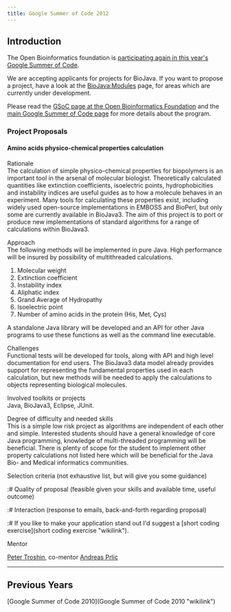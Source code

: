 ```yaml
---
title: Google Summer of Code 2012
---
```


Introduction
------------

The Open Bioinformatics foundation is [participating again in this
year's Google Summer of
Code](http://www.open-bio.org/wiki/Google_Summer_of_Code).

We are accepting applicants for projects for BioJava. If you want to
propose a project, have a look at the <BioJava:Modules> page, for areas
which are currently under development.

Please read the [GSoC page at the Open Bioinformatics
Foundation](http://www.open-bio.org/wiki/Google_Summer_of_Code) and the
[main Google Summer of Code page](http://code.google.com/soc) for more
details about the program.

### Project Proposals

#### Amino acids physico-chemical properties calculation

Rationale  
The calculation of simple physico-chemical properties for biopolymers is
an important tool in the arsenal of molecular biologist. Theoretically
calculated quantities like extinction coefficients, isoelectric points,
hydrophobicities and instability indices are useful guides as to how a
molecule behaves in an experiment. Many tools for calculating these
properties exist, including widely used open-source implementations in
EMBOSS and BioPerl, but only some are currently available in BioJava3.
The aim of this project is to port or produce new implementations of
standard algorithms for a range of calculations within BioJava3.

<!-- -->

Approach  
The following methods will be implemented in pure Java. High performance
will be insured by possibility of multithreaded calculations.

1.  Molecular weight
2.  Extinction coefficient
3.  Instability index
4.  Aliphatic index
5.  Grand Average of Hydropathy
6.  Isoelectric point
7.  Number of amino acids in the protein (His, Met, Cys)

A standalone Java library will be developed and an API for other Java
programs to use these functions as well as the command line executable.

Challenges  
Functional tests will be developed for tools, along with API and high
level documentation for end users. The BioJava3 data model already
provides support for representing the fundamental properties used in
each calculation, but new methods will be needed to apply the
calculations to objects representing biological molecules.

<!-- -->

Involved toolkits or projects  
Java, BioJava3, Eclipse, JUnit.

<!-- -->

Degree of difficulty and needed skills  
This is a simple low risk project as algorithms are independent of each
other and simple. Interested students should have a general knowledge of
core Java programming, knowledge of multi-threaded programming will be
beneficial. There is plenty of scope for the student to implement other
property calculations not listed here which will be beneficial for the
Java Bio- and Medical informatics communities.

<!-- -->

Selection criteria (not exhaustive list, but will give you some guidance)  

:\# Quality of proposal (feasible given your skills and available time,
useful outcome)

:\# Interaction (response to emails, back-and-forth regarding proposal)

:\# If you like to make your application stand out I'd suggest a [short
coding exercise](short coding exercise "wikilink").

Mentor  

[Peter Troshin](User:Ptroshin "wikilink"), co-mentor [ Andreas
Prlic](User:Andreas "wikilink")

------------------------------------------------------------------------

Previous Years
--------------

[Google Summer of Code 2010](Google Summer of Code 2010 "wikilink")

